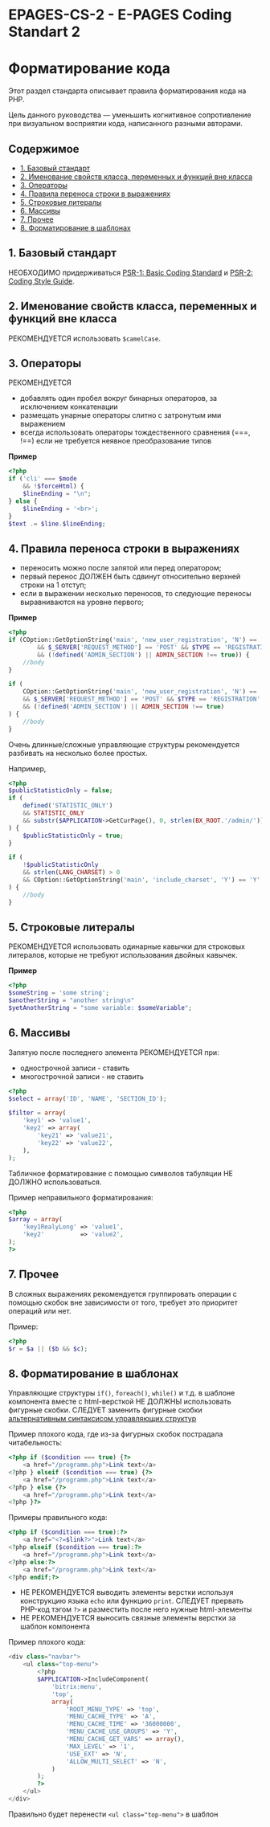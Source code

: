 # EPAGES-CS-2 - E-PAGES Coding Standart 2

[psr-1]: http://www.php-fig.org/psr/psr-1/
[psr-2]: http://www.php-fig.org/psr/psr-2/

# Форматирование кода

Этот раздел стандарта описывает правила форматирования кода на PHP.

Цель данного руководства — уменьшить когнитивное сопротивление при
визуальном восприятии кода, написанного разными авторами.

## Содержимое
- [1. Базовый стандарт](#1-Базовый-стандарт)
- [2. Именование свойств класса, переменных и функций вне класса](#2-Именование-свойств-класса-переменных-и-функций-вне-класса)
- [3. Операторы](#3-Операторы)
- [4. Правила переноса строки в выражениях](#4-Правила-переноса-строки-в-выражениях)
- [5. Строковые литералы](#5-Строковые-литералы)
- [6. Массивы](#6-Массивы)
- [7. Прочее](#7-Прочее)
- [8. Форматирование в шаблонах](#8-Форматирование-в-шаблонах)

## 1. Базовый стандарт

НЕОБХОДИМО придерживаться [PSR-1: Basic Coding Standard][psr-1] и [PSR-2: Coding Style Guide][psr-2].

## 2. Именование свойств класса, переменных и функций вне класса

РЕКОМЕНДУЕТСЯ использовать `$camelCase`.

## 3. Операторы

РЕКОМЕНДУЕТСЯ
- добавлять один пробел вокруг бинарных операторов, за исключением конкатенации
- размещать унарные операторы слитно с затронутым ими выражением
- всегда использовать операторы тождественного сравнения (===, !==) если не требуется неявное преобразование типов

**Пример**
```php
<?php
if ('cli' === $mode
    && !$forceHtml) {
    $lineEnding = "\n";
} else {
    $lineEnding = '<br>';
}
$text .= $line.$lineEnding;
```

## 4. Правила переноса строки в выражениях

- переносить можно после запятой или перед оператором;
- первый перенос ДОЛЖЕН быть сдвинут относительно верхней строки на 1 отступ;
- если в выражении несколько переносов, то следующие переносы выравниваются на уровне первого;


**Пример**

```php
<?php
if (COption::GetOptionString('main', 'new_user_registration', 'N') == 'Y'
        && $_SERVER['REQUEST_METHOD'] == 'POST' && $TYPE == 'REGISTRATION'
        && (!defined('ADMIN_SECTION') || ADMIN_SECTION !== true)) {
    //body
}

if (
    COption::GetOptionString('main', 'new_user_registration', 'N') == 'Y'
    && $_SERVER['REQUEST_METHOD'] == 'POST' && $TYPE == 'REGISTRATION'
    && (!defined('ADMIN_SECTION') || ADMIN_SECTION !== true)
) {
    //body
}
```

Очень длинные/сложные управляющие структуры рекомендуется разбивать на несколько более простых.

Например,
```php
<?php
$publicStatisticOnly = false;
if (
	defined('STATISTIC_ONLY')
	&& STATISTIC_ONLY
	&& substr($APPLICATION->GetCurPage(), 0, strlen(BX_ROOT.'/admin/')) !== BX_ROOT.'/admin/'
) {
	$publicStatisticOnly = true;
}

if (
	!$publicStatisticOnly
	&& strlen(LANG_CHARSET) > 0
	&& COption::GetOptionString('main', 'include_charset', 'Y') == 'Y'
) {
    //body
}
```

## 5. Строковые литералы

РЕКОМЕНДУЕТСЯ использовать одинарные кавычки для строковых литералов, которые не требуют использования двойных кавычек.

**Пример**
```php
<?php
$someString = 'some string';
$anotherString = "another string\n"
$yetAnotherString = "some variable: $someVariable";
```



## 6. Массивы

Запятую после последнего элемента РЕКОМЕНДУЕТСЯ при:
- однострочной записи - ставить
- многострочной записи - не ставить

```php
<?php
$select = array('ID', 'NAME', 'SECTION_ID');

$filter = array(
	'key1' => 'value1',
	'key2' => array(
		'key21' => 'value21',
		'key22' => 'value22',
	),
);
```

Табличное форматирование с помощью символов табуляции НЕ ДОЛЖНО использоваться.

Пример неправильного форматирования:
```php
<?php
$array = array(
	'key1RealyLong' => 'value1',
	'key2'			=> 'value2',
);
?>
```

## 7. Прочее
В сложных выражениях рекомендуется группировать операции с помощью скобок вне зависимости от того, требует это приоритет операций или нет.

Пример:
```php
<?php
$r = $a || ($b && $c);
```

## 8. Форматирование в шаблонах
Управляющие структуры `if()`, `foreach()`, `while()` и т.д. в шаблоне компонента вместе с html-версткой
НЕ ДОЛЖНЫ использовать фигурные скобки.
СЛЕДУЕТ заменить фигурные скобки
[альтернативным синтаксисом управляющих структур](http://php.net/manual/ru/control-structures.alternative-syntax.php)

Пример плохого кода, где из-за фигурных скобок пострадала читабельность:
```php
<?php if ($condition === true) {?>
	<a href="/programm.php">Link text</a>
<?php } elseif ($condition === true) {?>
	<a href="/programm.php">Link text</a>
<?php } else {?>
	<a href="/programm.php">Link text</a>
<?php }?>
```

Примеры правильного кода:
```php
<?php if ($condition === true):?>
	<a href="<?=$link?>">Link text</a>
<?php elseif ($condition === true):?>
	<a href="/programm.php">Link text</a>
<?php else:?>
	<a href="/programm.php">Link text</a>
<?php endif;?>
```
- НЕ РЕКОМЕНДУЕТСЯ выводить элементы верстки используя конструкцию языка `echo` или функцию `print`. СЛЕДУЕТ прервать PHP-код тэгом `?>` и разместить после него нужные html-элементы
- НЕ РЕКОМЕНДУЕТСЯ выносить связные элементы верстки за шаблон компонента

Пример плохого кода:
```php
<div class="navbar">
	<ul class="top-menu">
		<?php
		$APPLICATION->IncludeComponent(
			'bitrix:menu',
			'top',
			array(
				'ROOT_MENU_TYPE' => 'top',
				'MENU_CACHE_TYPE' => 'A',
				'MENU_CACHE_TIME' => '36000000',
				'MENU_CACHE_USE_GROUPS' => 'Y',
				'MENU_CACHE_GET_VARS' => array(),
				'MAX_LEVEL' => '1',
				'USE_EXT' => 'N',
				'ALLOW_MULTI_SELECT' => 'N',
			)
		);
		?>
	</ul>
</div>
```
Правильно будет перенести `<ul class="top-menu">` в шаблон
